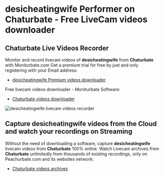 # desicheatingwife Performer on Chaturbate - Free LiveCam videos downloader

## Chaturbate Live Videos Recorder

Monitor and record livecam videos of **desicheatingwife** from **Chaturbate** with Moniturbate.com
Get a premium trial for free by just and only registering with your Email address:
* [desicheatingwife Premium videos downloader](https://moniturbate.com/request-demo-licence-key.html)

Free livecam videos downloader - Moniturbate Software:
* [Chaturbate videos downloader](https://moniturbate.com/moniturbate-download-software.html)

![desicheatingwife livecam videos recorder](https://peachurnet.com/templates/moniturbate-software.png)


## Capture desicheatingwife videos from the Cloud and watch your recordings on Streaming

Without the need of downloading a software, capture **desicheatingwife** livecam videos from **Chaturbate** 100% online.
Watch Livecam archives from **Chaturbate** unlimitedly from thousands of existing recordings, only on Peachurbate.com and its websites network:
* [Chaturbate videos archives](https://peachurnet.com/)